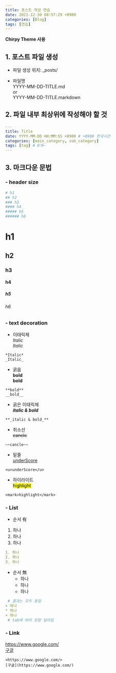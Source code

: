 ```yaml
---
title: 포스트 작성 연습
date: 2021-12-30 08:57:29 +0900
categories: [Blog]
tags: [연습]
---
```


**Chirpy Theme 사용**

## 1. 포스트 파일 생성
- 파일 생성 위치: _posts/

- 파일명<br>
YYYY-MM-DD-TITLE.md <br>
or <br>
YYYY-MM-DD-TITLE.markdown


## 2. 파일 내부 최상위에 작성해야 할 것
```yaml
---
title: Title
date: YYYY-MM-DD HH:MM:SS +0900 # +0900 한국시간
categories: [main_category, sub_category]
tags: [tag] # 0개~
---
```

## 3. 마크다운 문법

### - header size
```yaml
# h1
## h2
### h3
#### h4
##### h5
###### h6
```

# h1
## h2
### h3
#### h4
##### h5
###### h6

### - text decoration
- 이태릭체<br>
*Italic* <br>
_Italic_
```
*Italic*
_Italic_
```

- 굵음<br>
**bold**<br>
__bold__
```
**bold**
__bold__
```

- 굵은 이태릭체<br>
**_italic & bold_**
```
**_italic & bold_**
```

- 취소선<br>
~~cancle~~
```
~~cancle~~
```

- 밑줄<br>
<u>underScore</u>
```
<u>underScore</u>
```

- 하이라이트<br>
<mark>highlight</mark>
```
<mark>highlight</mark>
```

### - List
- 순서 有
1. 하나
2. 하나
3. 하나
```yaml
1. 하나
2. 하나
3. 하나
```

- 순서 無 
  - 하나
  * 하나
  + 하나
```yaml
 # 결과는 모두 동일
- 하나
* 하나
+ 하나
 # tab에 따라 모양 달라짐
```

### - Link
<https://www.google.com/> <br>
[구글](https://www.google.com/)
```
<https://www.google.com/>
[구글](https://www.google.com/)
```
